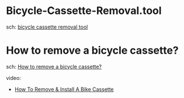 # Bicycle-Cassette-Removal.tool
sch: [bicycle cassette removal tool](https://www.google.com/search?q=bicycle+cassette+removal+tool)


# How to remove a bicycle cassette?
sch: [How to remove a bicycle cassette?](https://www.google.com/search?q=How+to+remove+a+bicycle+cassette%3F)

video:
- [How To Remove & Install A Bike Cassette](https://youtu.be/5U_oYdU5awE)
